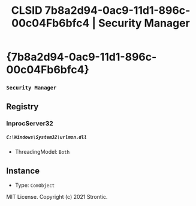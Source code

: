 ﻿---
title: "CLSID 7b8a2d94-0ac9-11d1-896c-00c04Fb6bfc4 | Security Manager"
excerpt: What is COM-Object CLSID 7b8a2d94-0ac9-11d1-896c-00c04Fb6bfc4?
---

# {7b8a2d94-0ac9-11d1-896c-00c04Fb6bfc4}

### `Security Manager`

## Registry


### InprocServer32

##### `C:\Windows\System32\urlmon.dll`
* ThreadingModel: `Both`

## Instance

* Type: `ComObject`

MIT License. Copyright (c) 2021 Strontic.


